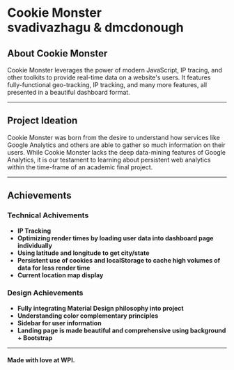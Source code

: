 # Cookie Monster <br> svadivazhagu & dmcdonough
## About Cookie Monster

Cookie Monster leverages the power of modern JavaScript, IP tracing, and other toolkits to provide real-time data on a website's users. It features fully-functional geo-tracking, IP tracking, and many more features, all presented in a beautiful dashboard format.

___
## Project Ideation
Cookie Monster was born from the desire to understand how services like Google Analytics and others are able to gather so much information on their users. While Cookie Monster lacks the deep data-mining features of Google Analytics, it is our testament to learning about persistent web analytics within the time-frame of an academic final project.
___
## Achievements 
### Technical Achivements
- **IP Tracking**
- **Optimizing render times by loading user data into dashboard page individually**
- **Using latitude and longitude to get city/state**
- **Persistent use of cookies and localStorage to cache high volumes of data for less render time**
- **Current location map display**

### Design Achievements
- **Fully integrating Material Design philosophy into project**
- **Understanding color complementary principles**
- **Sidebar for user information**
- **Landing page is made beautiful and comprehensive using background + Bootstrap**

___
#### Made with love at WPI.